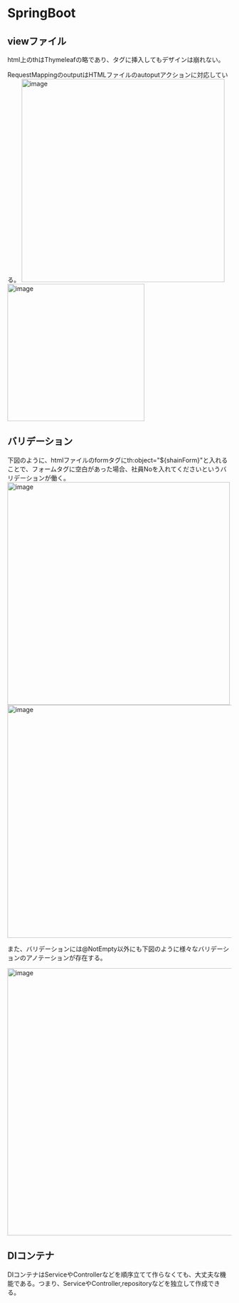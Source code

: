 # SpringBoot

## viewファイル
html上のthはThymeleafの略であり、タグに挿入してもデザインは崩れない。  

RequestMappingのoutputはHTMLファイルのautoputアクションに対応している。
<img width="456" alt="image" src="https://user-images.githubusercontent.com/97214466/150894952-255503b8-494e-4438-8540-f54aeb50a67f.png">  
<img width="308" alt="image" src="https://user-images.githubusercontent.com/97214466/150894876-ebaed030-6830-4f46-932f-0967c4fc8ce2.png">  

## バリデーション
下図のように、htmlファイルのformタグにth:object="${shainForm}"と入れることで、フォームタグに空白があった場合、社員Noを入れてくださいというバリデーションが働く。  
<img width="500" alt="image" src="https://user-images.githubusercontent.com/97214466/150899237-cc7288ce-08eb-4aac-b6b0-5392b0559c99.png">  
<img width="523" alt="image" src="https://user-images.githubusercontent.com/97214466/150899315-2acd5ce3-a2a8-410b-8dcd-e5f3743a4d47.png">  

また、バリデーションには@NotEmpty以外にも下図のように様々なバリデーションのアノテーションが存在する。

<img width="600" alt="image" src="https://user-images.githubusercontent.com/97214466/150900382-b2a164d2-12d3-4894-a428-e3914640cca4.png">

## DIコンテナ
DIコンテナはServiceやControllerなどを順序立てて作らなくても、大丈夫な機能である。つまり、ServiceやController,repositoryなどを独立して作成できる。
